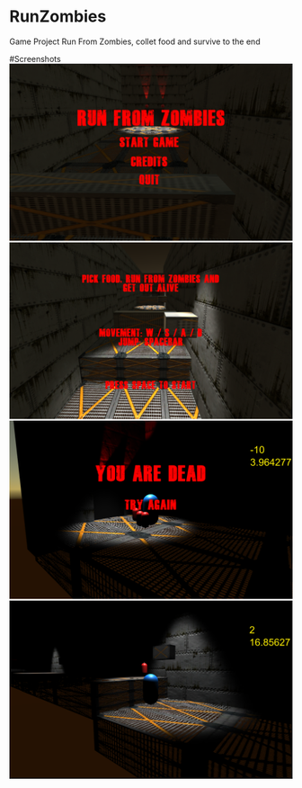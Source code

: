 # RunZombies

Game Project 
Run From Zombies, collet food and survive to the end



#Screenshots
![](Imagens/RunZombies%201.png)
![](Imagens/RunZombies%202.png)
![](Imagens/RunZombies%203.png)
![](Imagens/RunZombies%204.png)
